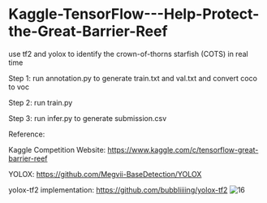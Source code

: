 # Kaggle-TensorFlow---Help-Protect-the-Great-Barrier-Reef
use tf2 and yolox to identify the crown-of-thorns starfish (COTS) in real time


Step 1: run annotation.py to generate train.txt and val.txt and convert coco to voc

Step 2: run train.py

Step 3: run infer.py to generate submission.csv

Reference:

Kaggle Competition Website: https://www.kaggle.com/c/tensorflow-great-barrier-reef

YOLOX: https://github.com/Megvii-BaseDetection/YOLOX

yolox-tf2 implementation: https://github.com/bubbliiiing/yolox-tf2
![16](https://user-images.githubusercontent.com/19747514/154509026-59888d77-95f1-4512-9c63-9cedaa483518.jpg)

